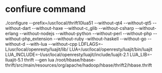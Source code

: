# confiure command
./configure --prefix=/usr/local/thrift10lua51 --without-qt4 --without-qt5
--without-dart --without-haxe --without-c_glib --without-csharp --without-erlang
--without-nodejs --without-python --without-perl --without-php
--without-php_extension --without-ruby -without-haskell --without-go --without-d
--with-lua --without-cpp LDFLAGS=-L/usr/local/openresty/luajit/lib/
LUA=/usr/local/openresty/luajit/bin/luajit
LUA_INCLUDE=-I/usr/local/openresty/luajit/include/luajit-2.1
LUA_LIB=-lluajit-5.1
thrift --gen lua /root/hbase/hbase-thrift/src/main/resources/org/apache/hadoop/hbase/thrift2/hbase.thrift
